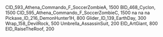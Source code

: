 CID_593_Athena_Commando_F_SoccerZombieA, 1500
BID_468_Cyclon, 1500
CID_595_Athena_Commando_F_SoccerZombieC, 1500
na
na
na
Pickaxe_ID_216_DemonHunter1H, 800
Glider_ID_139_EarthDay, 300
Wrap_158_DevilRock, 500
Umbrella_AssassinSuit, 200
EID_ArtGiant, 800
EID_RaiseTheRoof, 200
